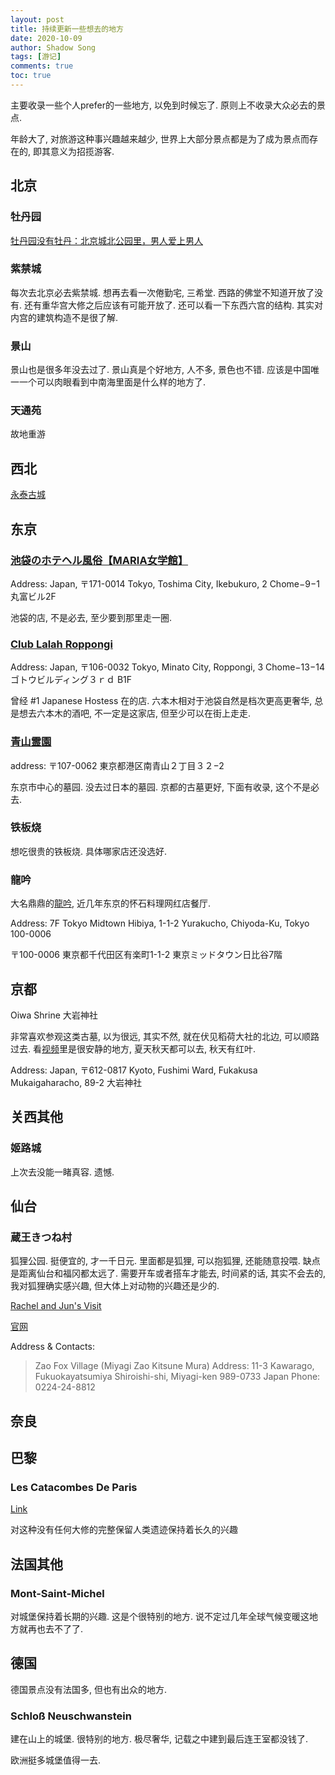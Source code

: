 ```yaml
---
layout: post
title: 持续更新一些想去的地方
date: 2020-10-09
author: Shadow Song
tags: [游记]
comments: true
toc: true
---
```


主要收录一些个人prefer的一些地方, 以免到时候忘了. 原则上不收录大众必去的景点. 

年龄大了, 对旅游这种事兴趣越来越少, 世界上大部分景点都是为了成为景点而存在的, 即其意义为招揽游客. 

## 北京

### 牡丹园

[牡丹园没有牡丹：北京城北公园里，男人爱上男人](https://www.douban.com/note/780196983/)

### 紫禁城

每次去北京必去紫禁城. 想再去看一次倦勤宅, 三希堂. 西路的佛堂不知道开放了没有.  还有重华宫大修之后应该有可能开放了. 还可以看一下东西六宫的结构. 其实对内宫的建筑构造不是很了解. 

### 景山

景山也是很多年没去过了. 景山真是个好地方, 人不多, 景色也不错. 应该是中国唯一一个可以肉眼看到中南海里面是什么样的地方了. 

### 天通苑

故地重游

## 西北

[永泰古城](https://zh.wikipedia.org/wiki/%E6%B0%B8%E6%B3%B0%E5%9F%8E%E5%9D%80)

## 东京


### [池袋のホテヘル風俗【MARIA女学館】](https://ikebukuro-maria.com/)

Address: Japan, 〒171-0014 Tokyo, Toshima City, Ikebukuro, 2 Chome−9−1 丸富ビル2F

池袋的店, 不是必去, 至少要到那里走一圈. 

### [Club Lalah Roppongi](https://www.chick.co.jp/roppongi/en/)

Address: Japan, 〒106-0032 Tokyo, Minato City, Roppongi, 3 Chome−13−14 ゴトウビルディング３ｒｄ B1F

曾经 #1 Japanese Hostess 在的店. 六本木相对于池袋自然是档次更高更奢华, 总是想去六本木的酒吧, 不一定是这家店, 但至少可以在街上走走. 

### [青山霊園](https://www.tokyo-park.or.jp/reien/park/index072.html)

address: 〒107-0062 東京都港区南青山２丁目３２−2

东京市中心的墓园. 没去过日本的墓园. 京都的古墓更好, 下面有收录, 这个不是必去. 

### 铁板烧

想吃很贵的铁板烧. 具体哪家店还没选好. 

### 龍吟

大名鼎鼎的[龍吟](http://www.nihonryori-ryugin.com/), 近几年东京的怀石料理网红店餐厅. 

Address: 7F Tokyo Midtown Hibiya, 1-1-2 Yurakucho,
Chiyoda-Ku, Tokyo 100-0006

〒100-0006
東京都千代田区有楽町1-1-2
東京ミッドタウン日比谷7階


## 京都
Oiwa Shrine
大岩神社

非常喜欢参观这类古墓, 以为很远, 其实不然, 就在伏见稻荷大社的北边, 可以顺路过去.  看[视频](https://www.youtube.com/watch?v=mlLpAqskBQo&ab_channel=AnnaFilmProduction)里是很安静的地方, 夏天秋天都可以去, 秋天有红叶. 

Address: Japan, 〒612-0817 Kyoto, Fushimi Ward, Fukakusa Mukaigaharacho, 89-2 大岩神社



## 关西其他

### 姬路城

上次去没能一睹真容. 遗憾. 

## 仙台

### 蔵王きつね村

狐狸公园.  挺便宜的, 才一千日元. 里面都是狐狸, 可以抱狐狸, 还能随意投喂. 缺点是距离仙台和福冈都太远了. 需要开车或者搭车才能去, 时间紧的话, 其实不会去的, 我对狐狸确实感兴趣, 但大体上对动物的兴趣还是少的. 

[Rachel and Jun's Visit](https://www.youtube.com/watch?v=92wtDKCtOiU&ab_channel=RachelandJun)

[官网](http://zao-fox-village.com/en)

Address & Contacts: 

> Zao Fox Village (Miyagi Zao Kitsune Mura)
> Address:
> 11-3 Kawarago, Fukuokayatsumiya
> Shiroishi-shi, Miyagi-ken 989-0733 Japan
> Phone:
> 0224-24-8812

## 奈良



## 巴黎

### Les Catacombes De Paris

[Link](https://www.catacombes.paris.fr/en)

对这种没有任何大修的完整保留人类遗迹保持着长久的兴趣

## 法国其他

### Mont-Saint-Michel

对城堡保持着长期的兴趣. 这是个很特别的地方. 说不定过几年全球气候变暖这地方就再也去不了了. 

## 德国

德国景点没有法国多, 但也有出众的地方. 

### Schloß Neuschwanstein

建在山上的城堡. 很特别的地方. 极尽奢华, 记载之中建到最后连王室都没钱了. 

欧洲挺多城堡值得一去. 











